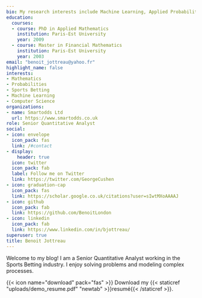 ```yaml
---
bio: My research interests include Machine Learning, Applied Probabilities and Sports Betting.
education:
  courses:
  - course: PhD in Applied Mathematics
    institution: Paris-Est University
    year: 2009
  - course: Master in Financial Mathematics
    institution: Paris-Est University
    year: 2003
email: "benoit_jottreau@yahoo.fr"
highlight_name: false
interests:
- Mathematics
- Probabilities
- Sports Betting
- Machine Learning
- Computer Science
organizations:
- name: Smartodds Ltd
  url: https://www.smartodds.co.uk
role: Senior Quantitative Analyst
social:
- icon: envelope
  icon_pack: fas
  link: /#contact
- display:
    header: true
  icon: twitter
  icon_pack: fab
  label: Follow me on Twitter
  link: https://twitter.com/GeorgeCushen
- icon: graduation-cap
  icon_pack: fas
  link: https://scholar.google.co.uk/citations?user=sIwtMXoAAAAJ
- icon: github
  icon_pack: fab
  link: https://github.com/BenoitLondon
- icon: linkedin
  icon_pack: fab
  link: https://www.linkedin.com/in/bjottreau/
superuser: true
title: Benoit Jottreau
---
```


Welcome to my blog! I am a Senior Quantitative Analyst working in the Sports Betting industry. I enjoy solving problems and modeling complex processes.


{{< icon name="download" pack="fas" >}} Download my {{< staticref "uploads/demo_resume.pdf" "newtab" >}}resumé{{< /staticref >}}.
